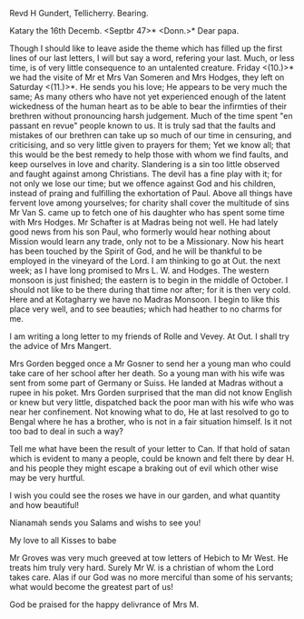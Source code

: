 Revd H Gundert, Tellicherry. Bearing.

 Katary the 16th Decemb. <Septbr 47>*
 <Donn.>*
Dear papa.

Though I should like to leave aside the theme which has filled up the first lines of our last letters, I will but say a word, refering your last. Much, or less time, is of very little consequence to an untalented creature. 
Friday <(10.)>* we had the visite of Mr et Mrs Van Someren and Mrs Hodges, they left on Saturday <(11.)>*. He sends you his love; He appears to be very much the same; As many others who have not yet experienced enough of the latent wickedness of the human heart as to be able to bear the infirmties of their brethren without pronouncing harsh judgement. Much of the time spent "en passant en revue" people known to us. It is truly sad that the faults and mistakes of our brethren can take up so much of our time in censuring, and criticising, and so very little given to prayers for them; Yet we know all; that this would be the best remedy to help those with whom we find faults, and keep ourselves in love and charity. Slandering is a sin too little observed and faught against among Christians. The devil has a fine play with it; for not only we lose our time; but we offence against God and his children, instead of praing and fulfilling the exhortation of Paul. Above all things have fervent love among yourselves; for charity shall cover the multitude of sins Mr Van S. came up to fetch one of his daughter who has spent some time with Mrs Hodges. Mr Schafter is at Madras being not well. He had lately good news from his son Paul, who formerly would hear nothing about Mission would learn any trade, only not to be a Missionary. Now his heart has been touched by the Spirit of God, and he will be thankful to be employed in the vineyard of the Lord. 
I am thinking to go at Out. the next week; as I have long promised to Mrs L. W. and Hodges. The western monsoon is just finished; the eastern is to begin in the middle of October. I should not like to be there during that time nor after; for it is then very cold. Here and at Kotagharry we have no Madras Monsoon. I begin to like this place very well, and to see beauties; which had heather to no charms for me.

I am writing a long letter to my friends of Rolle and Vevey. At Out. I shall try the advice of Mrs Mangert.

Mrs Gorden begged once a Mr Gosner to send her a young man who could take care of her school after her death. So a young man with his wife was sent from some part of Germany or Suiss. He landed at Madras without a rupee in his poket. Mrs Gorden surprised that the man did not know English or knew but very little, dispatched back the poor man with his wife who was near her confinement. Not knowing what to do, He at last resolved to go to Bengal where he has a brother, who is not in a fair situation himself. Is it not too bad to deal in such a way?

Tell me what have been the result of your letter to Can. If that hold of satan which is evident to many a people, could be known and felt there by dear H. and his people they might escape a braking out of evil which other wise may be very hurtful.

I wish you could see the roses we have in our garden, and what quantity and how beautiful!

Nianamah sends you Salams and wishs to see you!

My love to all Kisses to babe

Mr Groves was very much greeved at tow letters of Hebich to Mr West. He treats him truly very hard. Surely Mr W. is a christian of whom the Lord takes care. Alas if our God was no more merciful than some of his servants; what would become the greatest part of us!

God be praised for the happy delivrance of Mrs M.

